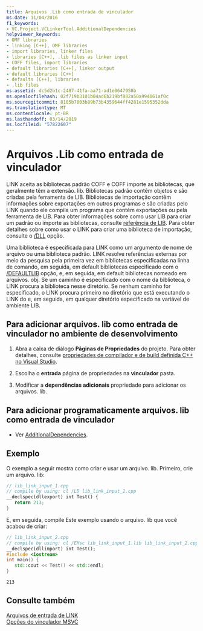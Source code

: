 ```yaml
---
title: Arquivos .Lib como entrada de vinculador
ms.date: 11/04/2016
f1_keywords:
- VC.Project.VCLinkerTool.AdditionalDependencies
helpviewer_keywords:
- OMF libraries
- linking [C++], OMF libraries
- import libraries, linker files
- libraries [C++], .lib files as linker input
- COFF files, import libraries
- default libraries [C++], linker output
- default libraries [C++]
- defaults [C++], libraries
- .lib files
ms.assetid: dc5d2b1c-2487-41fa-aa71-ad1e0647958b
ms.openlocfilehash: 02f719b3101b04ad6b219bf882a50a994061af0c
ms.sourcegitcommit: 8105b7003b89b73b4359644ff4281e1595352dda
ms.translationtype: MT
ms.contentlocale: pt-BR
ms.lasthandoff: 03/14/2019
ms.locfileid: "57822607"
---
```

# <a name="lib-files-as-linker-input"></a>Arquivos .Lib como entrada de vinculador

LINK aceita as bibliotecas padrão COFF e COFF importe as bibliotecas, que geralmente têm a extensão. lib. Bibliotecas padrão contêm objetos e são criadas pela ferramenta de LIB. Bibliotecas de importação contêm informações sobre exportações em outros programas e são criadas pelo LINK quando ele compila um programa que contém exportações ou pela ferramenta de LIB. Para obter informações sobre como usar LIB para criar um padrão ou importe as bibliotecas, consulte [referência de LIB](lib-reference.md). Para obter detalhes sobre como usar o LINK para criar uma biblioteca de importação, consulte o [/DLL](dll-build-a-dll.md) opção.

Uma biblioteca é especificada para LINK como um argumento de nome de arquivo ou uma biblioteca padrão. LINK resolve referências externas por meio da pesquisa pela primeira vez em bibliotecas especificadas na linha de comando, em seguida, em default bibliotecas especificado com o [/DEFAULTLIB](defaultlib-specify-default-library.md) opção, e, em seguida, em default bibliotecas nomeado em arquivos. obj. Se um caminho é especificado com o nome da biblioteca, o LINK procura a biblioteca nesse diretório. Se nenhum caminho for especificado, o LINK procura primeiro no diretório que está executando o LINK do e, em seguida, em qualquer diretório especificado na variável de ambiente LIB.

## <a name="to-add-lib-files-as-linker-input-in-the-development-environment"></a>Para adicionar arquivos. lib como entrada de vinculador no ambiente de desenvolvimento

1. Abra a caixa de diálogo **Páginas de Propriedades** do projeto. Para obter detalhes, consulte [propriedades de compilador e de build definida C++ no Visual Studio](../working-with-project-properties.md).

1. Escolha o **entrada** página de propriedades na **vinculador** pasta.

1. Modificar a **dependências adicionais** propriedade para adicionar os arquivos. lib.

## <a name="to-programmatically-add-lib-files-as-linker-input"></a>Para adicionar programaticamente arquivos. lib como entrada de vinculador

- Ver [AdditionalDependencies](/dotnet/api/microsoft.visualstudio.vcprojectengine.vclinkertool.additionaldependencies).

## <a name="example"></a>Exemplo

O exemplo a seguir mostra como criar e usar um arquivo. lib. Primeiro, crie um arquivo. lib:

```cpp
// lib_link_input_1.cpp
// compile by using: cl /LD lib_link_input_1.cpp
__declspec(dllexport) int Test() {
   return 213;
}
```

E, em seguida, compile Este exemplo usando o arquivo. lib que você acabou de criar:

```cpp
// lib_link_input_2.cpp
// compile by using: cl /EHsc lib_link_input_1.lib lib_link_input_2.cpp
__declspec(dllimport) int Test();
#include <iostream>
int main() {
   std::cout << Test() << std::endl;
}
```

```Output
213
```

## <a name="see-also"></a>Consulte também

[Arquivos de entrada de LINK](link-input-files.md)<br/>
[Opções do vinculador MSVC](linker-options.md)
